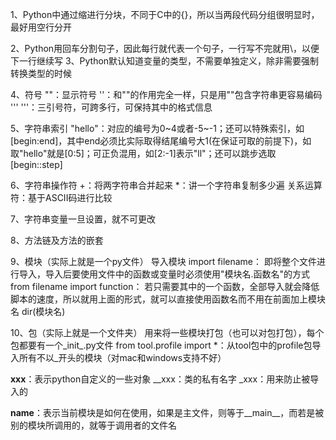 1、Python中通过缩进行分块，不同于C中的{}，所以当两段代码分组很明显时，最好用空行分开

2、Python用回车分割句子，因此每行就代表一个句子，一行写不完就用\，以便下一行继续写
3、Python默认知道变量的类型，不需要单独定义，除非需要强制转换类型的时候

4、符号
  ""：显示符号
	''：和""的作用完全一样，只是用""包含字符串更容易编码
	''' '''：三引号符，可跨多行，可保持其中的格式信息
	
5、字符串索引
	"hello"：对应的编号为0~4或者-5~-1；还可以特殊索引，如[begin:end]，其中end必须比实际取得结尾编号大1(在保证可取的前提下)，如取"hello"就是[0:5]；可正负混用，如[2:-1]表示"ll"；还可以跳步选取[begin::step]
	
6、字符串操作符
	+：将两字符串合并起来
	*：讲一个字符串复制多少遍
	关系运算符：基于ASCII码进行比较
	
7、字符串变量一旦设置，就不可更改

8、方法链及方法的嵌套


9、模块（实际上就是一个py文件）
	导入模块
		import filename：
			即将整个文件进行导入，导入后要使用文件中的函数或变量时必须使用"模块名.函数名"的方式
		from filename import function：
			若只需要其中的一个函数，全部导入就会降低脚本的速度，所以就用上面的形式，就可以直接使用函数名而不用在前面加上模块名
		dir(模块名)
		
10、包（实际上就是一个文件夹）
	用来将一些模块打包（也可以对包打包），每个包都要有一个_init_.py文件
	from tool.profile import *：从tool包中的profile包导入所有不以_开头的模块（对mac和windows支持不好）
	
	
	
	
__xxx__：表示python自定义的一些对象
__xxx：类的私有名字
_xxx：用来防止被导入的

__name__：表示当前模块是如何在使用，如果是主文件，则等于__main__，而若是被别的模块所调用的，就等于调用者的文件名
